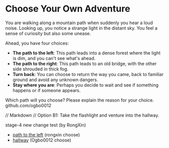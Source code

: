 # Choose Your Own Adventure

You are walking along a mountain path when suddenly you hear a loud noise. Looking up, you notice a strange light in the distant sky. You feel a sense of curiosity but also some unease.

Ahead, you have four choices:

- **The path to the left**: This path leads into a dense forest where the light is dim, and you can't see what's ahead.
- **The path to the right**: This path leads to an old bridge, with the other side shrouded in thick fog.
- **Turn back**: You can choose to return the way you came, back to familiar ground and avoid any unknown dangers.
- **Stay where you are**: Perhaps you decide to wait and see if something happens or if someone appears.

Which path will you choose? Please explain the reason for your choice.
github.com/ogbo0012


// Markdown //
Option B1: Take the flashlight and venture into the hallway.

stage-4
new change test (by RongXin)

- [path to the left](RongXin.md) (rongxin choose)
- [hallway](hallway_adventure.md) (Ogbo0012 choose)

